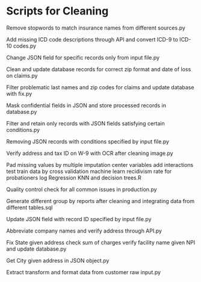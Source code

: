 # Scripts for Cleaning
Remove stopwords to match insurance names from different sources.py

Add missing ICD code descriptions through API and convert ICD-9 to ICD-10 codes.py

Change JSON field for specific records only from input file.py

Clean and update database records for correct zip format and date of loss on claims.py

Filter problematic last names and zip codes for claims and update database with fix.py

Mask confidential fields in JSON and store processed records in database.py

Filter and retain only records with JSON fields satisfying certain conditions.py

Removing JSON records with conditions specified by input file.py

Verify address and tax ID on W-9 with OCR after cleaning image.py

Pad missing values by multiple imputation center variables add interactions test train data by cross validation machine learn recidivism rate for probationers log Regression KNN and decision trees.R

Quality control check for all common issues in production.py

Generate different group by reports after cleaning and integrating data from different tables.sql

Update JSON field with record ID specified by input file.py

Abbreviate company names and verify address through API.py

Fix State given address check sum of charges verify facility name given NPI and update database.py

Get City given address in JSON object.py

Extract transform and format data from customer raw input.py

